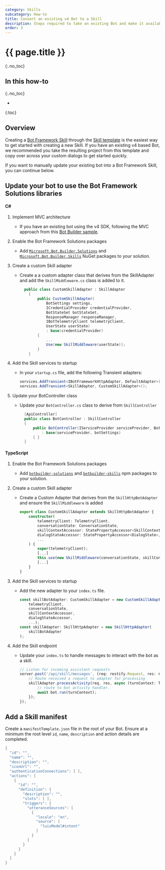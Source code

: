 ```yaml
---
category: Skills
subcategory: How-to
title: Convert an existing v4 Bot to a Skill
description: Steps required to take an existing Bot and make it available as a skill.
order: 3
---
```


# {{ page.title }}
{:.no_toc}

## In this how-to
{:.no_toc}

* 
{:toc}

## Overview

Creating a [Bot Framework Skill]({{site.baseurl}}/overview/skills) through the [Skill template]({{site.baseurl}}/tutorials/csharp/create-skill/1_intro) is the easiest way to get started with creating a new Skill. If you have an existing v4 based Bot, we  recommended you take the resulting project from this template and copy over across your custom dialogs to get started quickly.

If you want to manually update your existing bot into a Bot Framework Skill, you can continue below.

## Update your bot to use the Bot Framework Solutions libraries
#### C#

1. Implement MVC architecture
    - If you have an existing bot using the v4 SDK, following the MVC approach from this [Bot Builder sample](https://github.com/Microsoft/BotBuilder-Samples/tree/master/samples/csharp_dotnetcore/05.multi-turn-prompt).

1. Enable the Bot Framework Solutions packages
    - Add [`Microsoft.Bot.Builder.Solutions`](https://www.nuget.org/packages/Microsoft.Bot.Builder.Solutions/) and [`Microsoft.Bot.Builder.Skills`](https://www.nuget.org/packages/Microsoft.Bot.Builder.Skills/) NuGet packages to your solution.

2. Create a custom Skill adapter

    - Create a a custom adapter class that derives from the SkillAdapter and add the `SkillMiddleware.cs` class is added to it.

      ```csharp
        public class CustomSkillAdapter : SkillAdapter
          {
              public CustomSkillAdapter(
                  BotSettings settings,
                  ICredentialProvider credentialProvider,
                  BotStateSet botStateSet,
                  ResponseManager responseManager,
                  IBotTelemetryClient telemetryClient,
                  UserState userState)
                  : base(credentialProvider)
              {
                  ...
                  Use(new SkillMiddleware(userState));
              }
          }
      ```

3. Add the Skill services to startup
    - In your `startup.cs` file, add the following Transient adapters:

      ```csharp
      services.AddTransient<IBotFrameworkHttpAdapter, DefaultAdapter>();
      services.AddTransient<SkillAdapter, CustomSkillAdapter>();
      ```

4. Update your BotController class

    - Update your `BotController.cs` class to derive from `SkillController`

      ```csharp
        [ApiController]
        public class BotController : SkillController
        {
            public BotController(IServiceProvider serviceProvider, BotSettingsBase botSettings)
                : base(serviceProvider, botSettings)
            { }
        }
      ```

#### TypeScript
1. Enable the Bot Framework Solutions packages
    - Add [`botbuilder-solutions`](https://www.npmjs.com/package/botbuilder-solutions) and [`botbuilder-skills`](https://www.npmjs.com/package/botbuilder-skills) npm packages to your solution.

2. Create a custom Skill adapter
    - Create a Custom Adapter that derives from the `SkillHttpBotAdapter` and ensure the `SkillMiddleware` is added

      ```typescript
      export class CustomSkillAdapter extends SkillHttpBotAdapter {
          constructor(
              telemetryClient: TelemetryClient,
              conversationState: ConversationState,
              skillContextAccessor: StatePropertyAccessor<SkillContext>,
              dialogStateAccessor: StatePropertyAccessor<DialogState>,
              ...
          ) {
              super(telemetryClient);
              [...]
              this.use(new SkillMiddleware(conversationState, skillContextAccessor, dialogStateAccessor));
              [...]
          }
      }
      ```

3. Add the Skill services to startup
    - Add the new adapter to your `index.ts` file.

      ```typescript
      const skillBotAdapter: CustomSkillAdapter = new CustomSkillAdapter(
          telemetryClient,
          conversationState,
          skillContextAccessor,
          dialogStateAccessor,
          ...);
      const skillAdapter: SkillHttpAdapter = new SkillHttpAdapter(
          skillBotAdapter
      );
      ```

4. Add the Skill endpoint
    - Update your `index.ts` to handle messages to interact with the bot as a skill.

      ```typescript
      // Listen for incoming assistant requests
      server.post('/api/skill/messages', (req: restify.Request, res: restify.Response) => {
          // Route received a request to adapter for processing
          skillAdapter.processActivity(req, res, async (turnContext: TurnContext) => {
              // route to bot activity handler.
              await bot.run(turnContext);
          });
      });
      ```


## Add a Skill manifest

Create a `manifestTemplate.json` file in the root of your Bot. Ensure at a minimum the root level `id`, `name`, `description` and action details are completed.

```csharp
{
  "id": "",
  "name": "",
  "description": "",
  "iconUrl": "",
  "authenticationConnections": [ ],
  "actions": [
    {
      "id": "",
      "definition": {
        "description": "",
        "slots": [ ],
        "triggers": {
          "utteranceSources": [
            {
              "locale": "en",
              "source": [
                "luisModel#intent"
              ]
            }
          ]
        }
      }
    }
  ]
}
```
